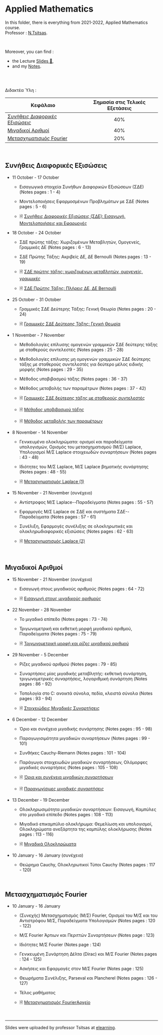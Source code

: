 # Applied Mathematics

In this folder, there is everything from 2021-2022, Applied Mathematics course.<br/>
Professor : [N.Tsitsas]().

<br />

Moreover, you can find :
- the Lecture [Slides 📁](),
- and my [Notes]().

<br/>

<br/>

Διδακτέα Ύλη : 

| Κεφάλαιο | Σημασία στις Τελικές Εξετάσεις |
| -- | :--: | 
| [Συνήθεις Διαφορικές Εξισώσεις]() |40% |
| [Μιγαδικοί Αριθμοί]() | 40% |
| [Μετασχηματισμός Fourier]() | 20% |

<br/>

## Συνήθεις Διαφορικές Εξισώσεις

- 11 October - 17 October

    - Εισαγωγικά στοιχεία Συνήθων Διαφορικών Εξισώσεων (ΣΔΕ) (Notes pages : 1 - 4)

    - Μοντελοποιήσεις Εφαρμοσμένων Προβλημάτων με ΣΔΕ (Notes pages : 5 - 6)

    - 🗎 [Συνήθεις Διαφορικές Εξισώσεις (ΣΔΕ): Εισαγωγή, Μοντελοποιήσεις και Εφαρμογές]()

- 18 October - 24 October

    - ΣΔΕ πρώτης τάξης: Χωριζομένων Μεταβλητών, Ομογενείς, Γραμμικές ΔΕ (Notes pages : 6 - 13)

    - ΣΔΕ Πρώτης Τάξης: Ακριβείς ΔΕ, ΔΕ Bernoulli (Notes pages : 13 - 19)

    - 🗎 [ΣΔΕ πρώτης τάξης: χωριζομένων μεταβλητών, ομογενείς, γραμμικές]()

    - 🗎 [ΣΔΕ Πρώτης Τάξης: Πλήρεις ΔΕ, ΔΕ Bernoulli]()

- 25 October - 31 October

    - Γραμμικές ΣΔΕ Δεύτερης Τάξης: Γενική Θεωρία (Notes pages : 20 - 24)

    - 🗎 [Γραμμικές ΣΔΕ Δεύτερης Τάξης: Γενική Θεωρία]()

- 1 November - 7 November

    - Μεθοδολογίες επίλυσης ομογενών γραμμικών ΣΔΕ δεύτερης τάξης με σταθερούς συντελεστές (Notes pages : 25 - 28)

    - Μεθοδολογίες επίλυσης μη ομογενών γραμμικών ΣΔΕ δεύτερης τάξης με σταθερούς συντελεστές για δεύτερο μέλος ειδικής μορφής (Notes pages : 29 - 35)
    
    - Μέθοδος υποβιβασμού τάξης (Notes pages : 36 - 37)
    
    - Μέθοδος μεταβολής των παραμέτρων (Notes pages : 37 - 42)
    
    - 🗎 [Γραμμικές ΣΔΕ δεύτερης τάξης με σταθερούς συντελεστές]()
    
    - 🗎 [Μέθοδος υποβιβασμού τάξης]()
    
    - 🗎 [Μέθοδος μεταβολής των παραμέτρων]()

- 8 November - 14 November

    - Γενικευμένα ολοκληρώματα: ορισμοί και παραδείγματα υπολογισμών, Ορισμός του μετασχηματισμού (Μ/Σ) Laplace, Υπολογισμοί Μ/Σ Laplace στοιχειωδών συναρτήσεων (Notes pages : 43 - 48)
    
    - Ιδιότητες του Μ/Σ Laplace, Μ/Σ Laplace βηματικής συνάρτησης (Notes pages : 48 - 55)
    
    - 🗎 [Μετασχηματισμός Laplace (1)]()

- 15 November - 21 November (συνέχεια)

    - Αντίστροφος Μ/Σ Laplace--Παραδείγματα (Notes pages : 55 - 57)

    - Εφαρμογές Μ/Σ Laplace σε ΣΔΕ και συστήματα ΣΔΕ--Παραδείγματα (Notes pages : 57 - 61)

    - Συνέλιξη, Εφαρμογές συνέλιξης σε ολοκληρωτικές και ολοκληρωδιαφορικές εξισώσεις (Notes pages : 62 - 63)

    - 🗎 [Μετασχηματισμός Laplace (2)]()

<br/>

## Μιγαδικοί Αριθμοί 

- 15 November - 21 November (συνέχεια)

    - Εισαγωγή στους μιγαδικούς αριθμούς (Notes pages : 64 - 72)

    - 🗎 [Εισαγωγή στους μιγαδικούς αριθμούς]()

- 22 November - 28 November

    - Το μιγαδικό επίπεδο (Notes pages : 73 - 74)

    - Τριγωνομετρική και εκθετική μορφή μιγαδικού αριθμού, Παραδείγματα (Notes pages : 75 - 79)

    - 🗎 [Τριγωνομετρική μορφή και ρίζες μιγαδικού αριθμού]()

- 29 November - 5 December

    - Ρίζες μιγαδικού αριθμού (Notes pages : 79 - 85)

    - Συναρτήσεις μίας μιγαδικής μεταβλητής: εκθετική συνάρτηση, τριγωνομετρικές συναρτήσεις, λογαριθμική συνάρτηση (Notes pages : 86 - 92)

    - Τοπολογία στο C: ανοικτά σύνολα, πεδία, κλειστά σύνολα (Notes pages : 93 - 94)

    - 🗎 [Στοιχειώδεις Μιγαδικές Συναρτήσεις]()

- 6 December - 12 December

    - Όριο και συνέχεια μιγαδικής συνάρτησης (Notes pages : 95 - 98)

    - Παραγωγισιμότητα μιγαδικών συναρτήσεων (Notes pages : 99 - 101)
 
    - Συνθήκες Cauchy-Riemann (Notes pages : 101 - 104)

    - Παράγωγοι στοιχειωδών μιγαδικών συναρτήσεων, Ολόμορφες μιγαδικές συναρτήσεις (Notes pages : 105 - 108)

    - 🗎 [Όρια και συνέχεια μιγαδικών συναρτήσεων]()

    - 🗎 [Παραγωγίσιμες μιγαδικές συναρτήσεις]()

- 13 December - 19 December

    - Ολοκληρωσιμότητα μιγαδικών συναρτήσεων: Εισαγωγή, Καμπύλες στο μιγαδικό επίπεδο (Notes pages : 108 - 113)

    - Μιγαδικό επικαμπύλιο ολοκλήρωμα: Θεμελίωση και υπολογισμοί, Ολοκληρώματα ανεξάρτητα της καμπύλης ολοκλήρωσης (Notes pages : 113 - 116)

    - 🗎 [Μιγαδικά Ολοκληρώματα]()

- 10 January - 16 January (συνέχεια)
    
    - Θεώρημα Cauchy, Ολοκληρωτικοί Τύποι Cauchy (Notes pages : 117 - 120)
    
<br/>

## Μετασχηματισμός Fourier

- 10 January - 16 January

    - (Συνεχής) Μετασχηματισμός (Μ/Σ) Fourier, Ορισμοί του Μ/Σ και του Αντιστρόφου Μ/Σ, Παραδείγματα Υπολογισμών (Notes pages : 120 - 122)
    
    - Μ/Σ Fourier Άρτιων και Περιττών Συναρτήσεων (Notes page : 123)
    
    - Ιδιότητες Μ/Σ Fourier (Notes page : 124)
    
    - Γενικευμένη Συνάρτηση Δέλτα (Dirac) και Μ/Σ Fourier (Notes pages : 124 - 125)
    
    - Ασκήσεις και Εφαρμογές στον Μ/Σ Fourier (Notes page : 125)
    
    - Θεωρήματα Συνέλιξης, Parseval και Plancherel (Notes pages : 126 - 127)
    
    - Τέλος μαθήματος
    
    - 🗎 [Μετασχηματισμός FourierΑρχείο]()

<br/>

<hr/>

Slides were uploaded by professor Tsitsas at [elearning](https://elearning.auth.gr/course/view.php?id=6562).
